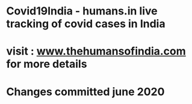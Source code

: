 # Covid19India - humans.in live tracking of covid cases in India
# visit : www.thehumansofindia.com for more details
# Changes committed june 2020
